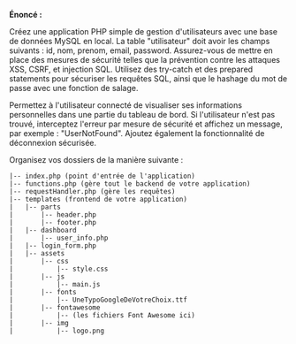 **Énoncé :**

Créez une application PHP simple de gestion d'utilisateurs avec une base de données MySQL en local. La table "utilisateur" doit avoir les champs suivants : id, nom, prenom, email, password. Assurez-vous de mettre en place des mesures de sécurité telles que la prévention contre les attaques XSS, CSRF, et injection SQL. Utilisez des try-catch et des prepared statements pour sécuriser les requêtes SQL, ainsi que le hashage du mot de passe avec une fonction de salage.

Permettez à l'utilisateur connecté de visualiser ses informations personnelles dans une partie du tableau de bord. Si l'utilisateur n'est pas trouvé, interceptez l'erreur par mesure de sécurité et affichez un message, par exemple : "UserNotFound". Ajoutez également la fonctionnalité de déconnexion sécurisée.

Organisez vos dossiers de la manière suivante :

```
|-- index.php (point d'entrée de l'application)
|-- functions.php (gère tout le backend de votre application)
|-- requestHandler.php (gère les requêtes)
|-- templates (frontend de votre application)
|   |-- parts
|       |-- header.php
|       |-- footer.php
|   |-- dashboard
|       |-- user_info.php
|   |-- login_form.php
|   |-- assets
|       |-- css
|           |-- style.css
|       |-- js
|           |-- main.js
|       |-- fonts
|           |-- UneTypoGoogleDeVotreChoix.ttf
|       |-- fontawesome
|           |-- (les fichiers Font Awesome ici)
|       |-- img
|           |-- logo.png
```
